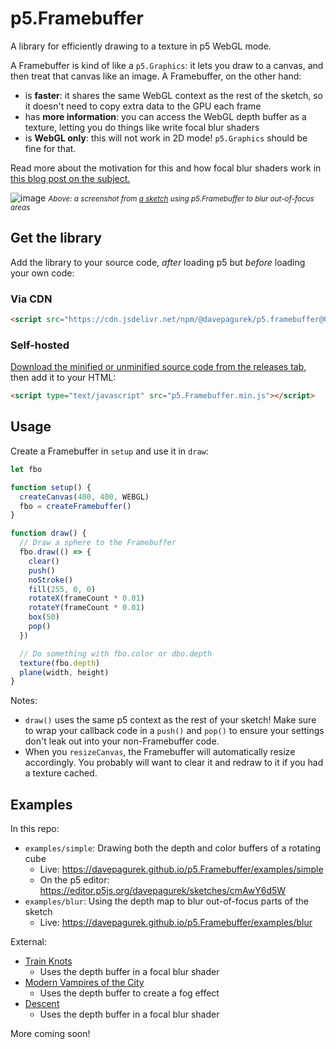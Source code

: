 # p5.Framebuffer

A library for efficiently drawing to a texture in p5 WebGL mode.

A Framebuffer is kind of like a `p5.Graphics`: it lets you draw to a canvas, and then treat that canvas like an image. A Framebuffer, on the other hand:
- is **faster**: it shares the same WebGL context as the rest of the sketch, so it doesn't need to copy extra data to the GPU each frame
- has **more information**: you can access the WebGL depth buffer as a texture, letting you do things like write focal blur shaders
- is **WebGL only**: this will not work in 2D mode! `p5.Graphics` should be fine for that.

Read more about the motivation for this and how focal blur shaders work in <a href="https://www.davepagurek.com/blog/depth-of-field/">this blog post on the subject.</a>

![image](https://user-images.githubusercontent.com/5315059/172021218-b50f6693-40a6-49a1-99af-8dd9d73f00eb.png)
<small><em>Above: a screenshot from [a sketch](https://openprocessing.org/sketch/1590159) using p5.Framebuffer to blur out-of-focus areas</em></small>

## Get the library

Add the library to your source code, *after* loading p5 but *before* loading your own code:

### Via CDN
```html
<script src="https://cdn.jsdelivr.net/npm/@davepagurek/p5.framebuffer@0.0.1/p5.Framebuffer.min.js"></script>
```

### Self-hosted
[Download the minified or unminified source code from the releases tab](https://github.com/davepagurek/p5.Framebuffer/releases/), then add it to your HTML:
```html
<script type="text/javascript" src="p5.Framebuffer.min.js"></script>
```


## Usage

Create a Framebuffer in `setup` and use it in `draw`:

```js
let fbo

function setup() {
  createCanvas(400, 400, WEBGL)
  fbo = createFramebuffer()
}

function draw() {
  // Draw a sphere to the Framebuffer
  fbo.draw(() => {
    clear()
    push()
    noStroke()
    fill(255, 0, 0)
    rotateX(frameCount * 0.01)
    rotateY(frameCount * 0.01)
    box(50)
    pop()
  })

  // Do something with fbo.color or dbo.depth
  texture(fbo.depth)
  plane(width, height)
}
```

Notes:
- `draw()` uses the same p5 context as the rest of your sketch! Make sure to wrap your callback code in a `push()` and `pop()` to ensure your settings don't leak out into your non-Framebuffer code.
- When you `resizeCanvas`, the Framebuffer will automatically resize accordingly. You probably will want to clear it and redraw to it if you had a texture cached.

## Examples
In this repo:
- `examples/simple`: Drawing both the depth and color buffers of a rotating cube
  - Live: https://davepagurek.github.io/p5.Framebuffer/examples/simple
  - On the p5 editor: https://editor.p5js.org/davepagurek/sketches/cmAwY6d5W
- `examples/blur`: Using the depth map to blur out-of-focus parts of the sketch
  - Live: https://davepagurek.github.io/p5.Framebuffer/examples/blur

External:
- <a href="https://openprocessing.org/sketch/1590159">Train Knots</a>
  - Uses the depth buffer in a focal blur shader
- <a href="https://openprocessing.org/sketch/1460113">Modern Vampires of the City</a>
  - Uses the depth buffer to create a fog effect
- <a href="https://openprocessing.org/sketch/1418669">Descent</a>
  - Uses the depth buffer in a focal blur shader

More coming soon!
